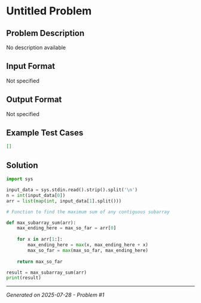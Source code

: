 # Untitled Problem

## Problem Description
No description available

## Input Format
Not specified

## Output Format
Not specified

## Example Test Cases
```json
[]
```

## Solution
```python
import sys

input_data = sys.stdin.read().strip().split('\n')
n = int(input_data[0])
arr = list(map(int, input_data[1].split()))

# Function to find the maximum sum of any contiguous subarray

def max_subarray_sum(arr):
    max_ending_here = max_so_far = arr[0]
    
    for x in arr[1:]:
        max_ending_here = max(x, max_ending_here + x)
        max_so_far = max(max_so_far, max_ending_here)
    
    return max_so_far

result = max_subarray_sum(arr)
print(result)
```

---
*Generated on 2025-07-28 - Problem #1*